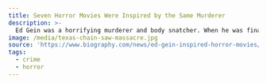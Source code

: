 ```yaml
---
title: Seven Horror Movies Were Inspired by the Same Murderer
description: >-
  Ed Gein was a horrifying murderer and body snatcher. When he was finally caught and his house of horrors in Plainfield, Wisconsin, discovered, police found masks and lampshades made from human skin, among plenty of other atrocities. The revelations of Gein's demented compulsions inspired a slew of horror films, such as The Texas Chainsaw Massacre, The Silence of the Lambs, Psycho and etc.
image: /media/texas-chain-saw-massacre.jpg
source: 'https://www.biography.com/news/ed-gein-inspired-horror-movies/'
tags:
  - crime
  - horror
---
```


